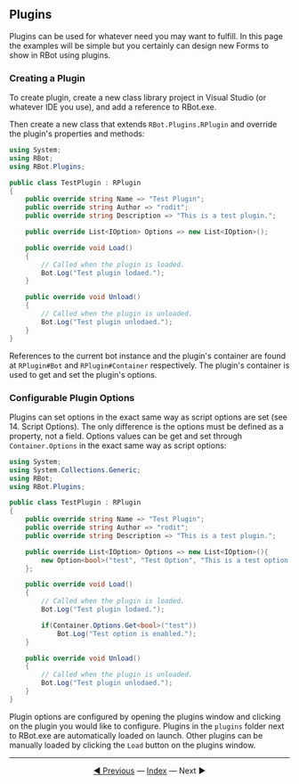 ## Plugins

Plugins can be used for whatever need you may want to fulfill. In this page the examples will be simple but you certainly can design new Forms to show in RBot using plugins.

### Creating a Plugin
To create plugin, create a new class library project in Visual Studio (or whatever IDE you use), and add a reference to RBot.exe.

Then create a new class that extends `RBot.Plugins.RPlugin` and override the plugin's properties and methods:

```csharp
using System;
using RBot;
using RBot.Plugins;

public class TestPlugin : RPlugin
{
    public override string Name => "Test Plugin";
    public override string Author => "rodit";
    public override string Description => "This is a test plugin.";

    public override List<IOption> Options => new List<IOption>();

    public override void Load()
    {
        // Called when the plugin is loaded.
        Bot.Log("Test plugin lodaed.");
    }

    public override void Unload()
    {
        // Called when the plugin is unloaded.
        Bot.Log("Test plugin unlodaed.");
    }
}
```

References to the current bot instance and the plugin's container are found at `RPlugin#Bot` and `RPlugin#Container` respectively. The plugin's container is used to get and set the plugin's options.

### Configurable Plugin Options
Plugins can set options in the exact same way as script options are set (see 14. Script Options). The only difference is the options must be defined as a property, not a field. Options values can be get and set through `Container.Options` in the exact same way as script options:

```csharp
using System;
using System.Collections.Generic;
using RBot;
using RBot.Plugins;

public class TestPlugin : RPlugin
{
    public override string Name => "Test Plugin";
    public override string Author => "rodit";
    public override string Description => "This is a test plugin.";

    public override List<IOption> Options => new List<IOption>(){
        new Option<bool>("test", "Test Option", "This is a test option.", true)
    };

    public override void Load()
    {
        // Called when the plugin is loaded.
        Bot.Log("Test plugin lodaed.");

        if(Container.Options.Get<bool>("test"))
            Bot.Log("Test option is enabled.");
    }

    public override void Unload()
    {
        // Called when the plugin is unloaded.
        Bot.Log("Test plugin unlodaed.");
    }
}
```

Plugin options are configured by opening the plugins window and clicking on the plugin you would like to configure. Plugins in the `plugins` folder next to RBot.exe are automatically loaded on launch. Other plugins can be manually loaded by clicking the `Load` button on the plugins window.

---------
<center><a href="/Rbot-Scripts/14 Script Options" title="14. Script Options">◄ Previous</a> — <a href="/Rbot-Scripts/" title="Back to Index">Index</a> — Next ►</center>